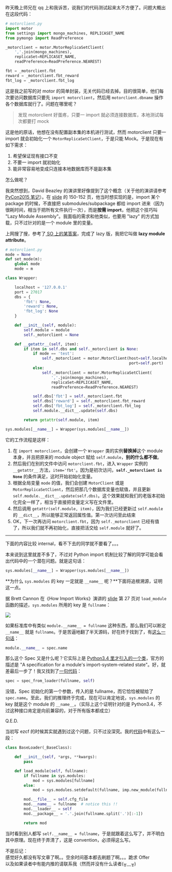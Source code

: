 昨天晚上师兄在 qq 上和我诉苦，说我们的代码测试起来太不方便了。问题大概出在这段代码：

```python
# motorclient.py
import motor
from settings import mongo_machines, REPLICASET_NAME
from pymongo import ReadPreference

_motorclient = motor.MotorReplicaSetClient(
    ','.join(mongo_machines),
    replicaSet=REPLICASET_NAME,
    readPreference=ReadPreference.NEAREST)

fbt = _motorclient.fbt
reward = _motorclient.fbt_reward
fbt_log = _motorclient.fbt_log
```

这是我之前写的对 motor 的简单封装，无关代码已经去掉。目的很简单，他们每次要访问数据库只要先 `import motorclient`，然后用 `motorclient.dbname` 操作各个数据库就行了。问题在哪里呢？

> 发现 motorclient 好蛋疼，只要一 import 就必须连接数据库，本地测试每次都要打 mock

这是他的原话，他想在没有配置副本集的本机进行测试，然而 motorclient 只要一 import 就会初始化一个 `MotorReplicaSetClient`，于是只能 Mock。于是现在有如下需求：

1. 希望保证现有接口不变  
2. 不要一 import 就初始化  
3. 能非常容易地变成只连接本地数据库而不是副本集

怎么做呢？

我突然想到，David Beazley 的演讲里好像提到了这个概念（关于他的演讲请参考 [PyCon2015 笔记](http://laike9m.com/blog/pycon2015-bi-ji,66/)）。在 [slide](http://www.dabeaz.com/modulepackage/ModulePackage.pdf) 的 150-152 页，他当时想实现的是，import 某个 package 的时候，不直接把 submodules/subpackage 都给 import 进来（因为很耗时间，相当于把所有文件执行一次），而是**按需 import**，他把这个技巧叫 "Lazy Module Assembly"。我面临的需求和他类似，也要用 "lazy" 的方式加载，只不过针对的是一个 module 里的变量。

上网搜了搜，参考了[ SO 上的某答案](http://stackoverflow.com/a/2447383/2142577)，完成了 lazy 版，我把它叫做 **lazy module attribute**。

```python
# motorclient.py
mode = None
def set_mode(m):
    global mode
    mode = m

class Wrapper:

    localhost = '127.0.0.1'
    port = 27017
    dbs = {
        'fbt': None,
        'reward': None,
        'fbt_log': None
    }

    def __init__(self, module):
        self.module = module
        self._motorclient = None

    def __getattr__(self, item):
        if item in self.dbs and self._motorclient is None:
            if mode == 'test':
                self._motorclient = motor.MotorClient(host=self.localhost,
                                                      port=self.port)
            else:
                self._motorclient = motor.MotorReplicaSetClient(
                    ','.join(mongo_machines),
                    replicaSet=REPLICASET_NAME,
                    readPreference=ReadPreference.NEAREST)

            self.dbs['fbt'] = self._motorclient.fbt
            self.dbs['reward'] = self._motorclient.fbt_reward
            self.dbs['fbt_log'] = self._motorclient.fbt_log
            self.module.__dict__.update(self.dbs)

        return getattr(self.module, item)

sys.modules[__name__] = Wrapper(sys.modules[__name__])
```

它的工作流程是这样：  
1. 在 `import motorclient`，会创建一个 `Wrapper` 类的实例**替换掉**这个 module 本身，并且把原来的 module object 赋给 `self.module`，**别的什么都不做**。  
2. 然后我们在别的文件中访问 `motorclient.fbt`，进入 `Wrapper` 实例的 `__getattr__` 方法，`item='fbt'`。因为是初次访问，**`self._motorclient is None`** 的条件满足，这时开始初始化变量。  
3. 根据全局变量 `mode` 的值，我们会创建 `MotorClient` 或是 `MotorReplicaSetClient`，然后把那几个数据库变量也赋值，并且更新 `self.module.__dict__.update(self.dbs)`。这个效果就和我们的老版本初始化完全一样了，相当于直接把变量定义写在文件里。  
4. 然后调用 `getattr(self.module, item)`，因为我们已经更新过 `self.module` 的 `__dict__`，所以能够正常返回属性值。第一次访问至此结束   
5. OK，下一次再访问 `motorclient.fbt`，因为 `self._motorclient` 已经有值了，所以我们就不再初始化，直接把活交给 `self.module` 就好了。

<hr></hr>
下面的内容比较 internal，看不下去的同学就不要看了。。。

本来说到这里就差不多了，不过对 Python import 机制比较了解的同学可能会看出代码中的一个潜在问题。就是这句话：
```python
sys.modules[__name__] = Wrapper(sys.modules[__name__])
```

**为什么 `sys.modules` 的 key 一定就是 `__name__` 呢？**下面将追根溯源，证明这一点。

据 Brett Cannon 在《How Import Works》演讲的 [slide](https://speakerdeck.com/pyconslides/how-import-works-by-brett-cannon) 第 27 页对 `load_module` 函数的描述，`sys.modules` 所用的 key 是 `fullname`：

![](http://laike9m.com/media/content/BlogPost/images/load_module.png)

如果标准库中有类似 `module.__name__ = fullname` 这种东西，那么我们可以断定 `__name__` 就是 `fullname`。于是苦逼地翻了半天源码，好在终于找到了，有[这么一句话](https://github.com/python/cpython/blob/master/Lib/importlib/_bootstrap.py#L516)：
```python
module.__name__ = spec.name
```

那么这个 Spec 又是什么呢？它实际上是 [Python3.4 里才引入的一个类](https://docs.python.org/3/library/importlib.html#importlib.machinery.ModuleSpec)，官方的描述是 "A specification for a module's import-system-related state"。好，就差最后一步了！我又找到了[一句代码](https://github.com/python/cpython/blob/master/Lib/importlib/_bootstrap.py#L262)：

```python
spec = spec_from_loader(fullname, self)
```

没错，Spec 初始化的第一个参数，传入的是 fullname，而它恰恰被赋给了 `spec.name`。至此，我们的推理终于完成，现在可以肯定地说，`sys.modules` 的 key 就是这个 module 的 `__name__`。（实际上这个证明针对的是 Python3.4，不过这种接口肯定是向前兼容的，对于所有版本都成立）

Q.E.D.

当初写 ezcf 的时候其实就遇到过这个问题，只不过没深究。我的[代码](https://github.com/laike9m/ezcf/blob/master/ezcf/_base.py#L93)中有这么一段：

```python
class BaseLoader(_BaseClass):

    def __init__(self, *args, **kwargs):
        pass

    def load_module(self, fullname):
        if fullname in sys.modules:
            mod = sys.modules[fullname]
        else:
            mod = sys.modules.setdefault(fullname, imp.new_module(fullname))

        mod.__file__ = self.cfg_file
        mod.__name__ = fullname  # notice this !!
        mod.__loader__ = self
        mod.__package__ = '.'.join(fullname.split('.')[:-1])

        return mod
```

当时看到别人都写 `self.__name__ = fullname`，于是就跟着这么写了，并不明白其中原理。现在终于弄清了，这是 convention，必须得这么写。


不是后记：  
感觉好久都没有写文章了啊。。空余时间基本都去刷题了啊。。。跪求 Offer  
以及如果读者中有能内推的请联系我（然而并没有什么读者(╥﹏╥)
